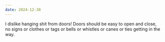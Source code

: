 ```yaml
---
date: 2024-12-30
---
```


I dislike hanging shit from doors! Doors should be easy to open and close, no signs or clothes or tags or bells or whistles or canes or ties getting in the way.
